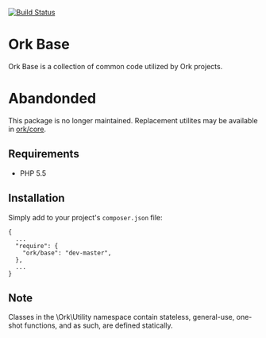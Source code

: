 [![Build Status](https://travis-ci.org/AlexHowansky/ork-base.svg?branch=master)](https://travis-ci.org/AlexHowansky/ork-base)

# Ork Base

Ork Base is a collection of common code utilized by Ork projects.

# Abandonded

This package is no longer maintained. Replacement utilites may be available in [ork/core](https://github.com/AlexHowansky/ork-core).

## Requirements

* PHP 5.5

## Installation

Simply add to your project's `composer.json` file:

```
{
  ...
  "require": {
    "ork/base": "dev-master",
  },
  ...
}
```

## Note

Classes in the \Ork\Utility namespace contain stateless, general-use, one-shot functions, and as such, are defined statically.

